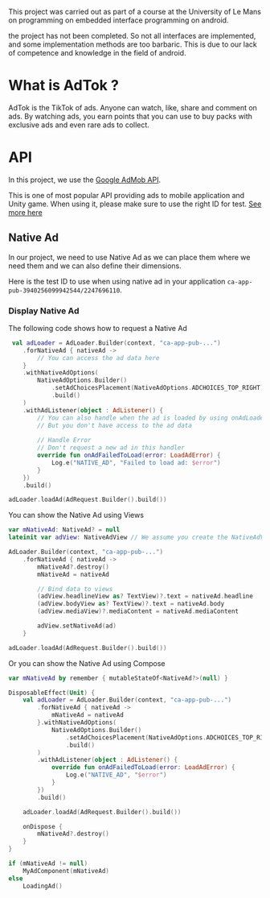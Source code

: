 This project was carried out as part of a course at the University of Le Mans on programming
on embedded interface programming on android.

the project has not been completed. So not all interfaces are implemented, and some implementation methods are too barbaric. 
This is due to our lack of competence and knowledge in the field of android.

# What is AdTok ?
AdTok is the TikTok of ads. Anyone can watch, like, share and comment on ads. 
By watching ads, you earn points that you can use to buy packs with exclusive ads and even rare ads to collect.


# API
In this project, we use the [Google AdMob API](https://developers.google.com/admob).

This is one of most popular API providing ads to mobile application and Unity game. When using it, please make sure to use the right ID for test. [See more here](https://developers.google.com/admob/android/test-ads)

## Native Ad
In our project, we need to use Native Ad as we can place them where we need them and we can also define their dimensions.

Here is the test ID to use when using native ad in your application `ca-app-pub-3940256099942544/2247696110`.

### Display Native Ad

The following code shows how to request a Native Ad 
```kotlin
 val adLoader = AdLoader.Builder(context, "ca-app-pub-...")
    .forNativeAd { nativeAd ->
        // You can access the ad data here
    }
    .withNativeAdOptions(
        NativeAdOptions.Builder()
            .setAdChoicesPlacement(NativeAdOptions.ADCHOICES_TOP_RIGHT)
            .build()
    )
    .withAdListener(object : AdListener() {
        // You can also handle when the ad is loaded by using onAdLoaded
        // But you don't have access to the ad data
        
        // Handle Error
        // Don't request a new ad in this handler
        override fun onAdFailedToLoad(error: LoadAdError) {
            Log.e("NATIVE_AD", "Failed to load ad: $error")
        }
    })
    .build()

adLoader.loadAd(AdRequest.Builder().build())
```

You can show the Native Ad using Views
```kotlin
var mNativeAd: NativeAd? = null
lateinit var adView: NativeAdView // We assume you create the NativeAdView correctly

AdLoader.Builder(context, "ca-app-pub-...")
    .forNativeAd { nativeAd ->
        mNativeAd?.destroy()
        mNativeAd = nativeAd

        // Bind data to views
        (adView.headlineView as? TextView)?.text = nativeAd.headline
        (adView.bodyView as? TextView)?.text = nativeAd.body
        (adView.mediaView)?.mediaContent = nativeAd.mediaContent

        adView.setNativeAd(ad)
    }

adLoader.loadAd(AdRequest.Builder().build())
```

Or you can show the Native Ad using Compose

```kotlin
var mNativeAd by remember { mutableStateOf<NativeAd?>(null) }

DisposableEffect(Unit) {
    val adLoader = AdLoader.Builder(context, "ca-app-pub-...")
        .forNativeAd { nativeAd ->
            mNativeAd = nativeAd
        }.withNativeAdOptions(
            NativeAdOptions.Builder()
                .setAdChoicesPlacement(NativeAdOptions.ADCHOICES_TOP_RIGHT)
                .build()
        )
        .withAdListener(object : AdListener() {
            override fun onAdFailedToLoad(error: LoadAdError) {
                Log.e("NATIVE_AD", "$error")
            }
        })
        .build()

    adLoader.loadAd(AdRequest.Builder().build())

    onDispose {
        mNativeAd?.destroy()
    }
}

if (mNativeAd != null)
    MyAdComponent(mNativeAd)
else
    LoadingAd()
```